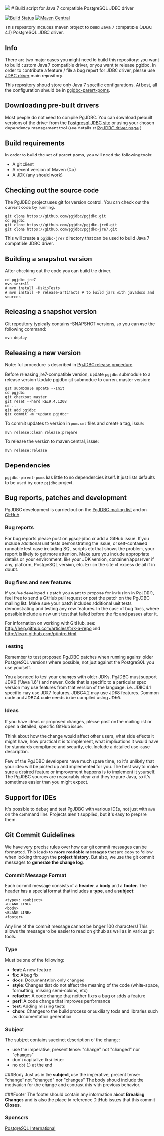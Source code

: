 <img src="http://developer.postgresql.org/~josh/graphics/logos/elephant-64.png" />
# Build script for Java 7 compatible PostgreSQL JDBC driver

[![Build Status](https://travis-ci.org/pgjdbc/pgjdbc-jre7.png)](https://travis-ci.org/pgjdbc/pgjdbc-jre7)
[![Maven Central](https://maven-badges.herokuapp.com/maven-central/org.postgresql/postgresql/badge.svg)](https://maven-badges.herokuapp.com/maven-central/org.postgresql/postgresql)

This repository includes maven project to build Java 7 compatible (JDBC 4.1) PostgreSQL JDBC driver.

## Info

There are two major cases you might need to build this repository: you want to build custom Java 7 compatible driver, or you want to release pgjdbc. 
In order to contribute a feature / file a bug report for JDBC driver, please use [JDBC driver](http://github.com/pgjdbc/pgjdbc) main repository.

This repository should store only Java 7 specific configurations. At best, all the configuration should be in [pgjdbc-parent-poms](http://github.com/pgjdbc/pgjdbc-parent-poms).

## Downloading pre-built drivers

Most people do not need to compile PgJDBC. You can download prebuilt versions of the driver
from the [Postgresql JDBC site](http://jdbc.postgresql.org/) or using your chosen dependency management tool
(see details at [PgJDBC driver page](http://github.com/pgjdbc/pgjdbc#downloading-pre-built-drivers) )

## Build requirements

In order to build the set of parent poms, you will need the following tools:

- A git client
- A recent version of Maven (3.x)
- A JDK (any should work)

## Checking out the source code

The PgJDBC project uses git for version control. You can check out the current code by running:

    git clone https://github.com/pgjdbc/pgjdbc.git
    cd pgjdbc
    git clone https://github.com/pgjdbc/pgjdbc-jre6.git
    git clone https://github.com/pgjdbc/pgjdbc-jre7.git

This will create a `pgjdbc-jre7` directory that can be used to build Java 7 compatible JDBC driver.

## Building a snapshot version

After checking out the code you can build the driver.

    cd pgjdbc-jre7
    mvn install
    # mvn install -DskipTests
    # mvn install -P release-artifacts # to build jars with javadocs and sources

## Releasing a snapshot version

Git repository typically contains -SNAPSHOT versions, so you can use the following command:

    mvn deploy

## Releasing a new version

Note: full procedure is described in [PgJDBC release procedure](http://github.com/pgjdbc/pgjdbc#releasing-a-new-version)

Before releasing jre7-compatible version, update `pgjdbc` submodule to a release version
Update pgjdbc git submodule to current master version:

    git submodule update --init
    cd pgjdbc
    git checkout master
    git reset --hard REL9.4.1208
    cd ..
    git add pgjdbc
    git commit -m "Update pgjdbc"

To commit updates to version in `pom.xml` files and create a tag, issue:

    mvn release:clean release:prepare

To release the version to maven central, issue:

    mvn release:release

## Dependencies

`pgjdbc-parent-poms` has little to no dependencies itself. It just lists defaults to be used by core `pgjdbc` project.

## Bug reports, patches and development

PgJDBC development is carried out on the [PgJDBC mailing list](https://jdbc.postgresql.org/community/mailinglist.html) and on [GitHub](https://github.com/pgjdbc/pgjdbc).

### Bug reports

For bug reports please post on pgsql-jdbc or add a GitHub issue. If you include
additional unit tests demonstrating the issue, or self-contained runnable test
case including SQL scripts etc that shows the problem, your report is likely to
get more attention. Make sure you include appropriate details on your
environment, like your JDK version, container/appserver if any, platform,
PostgreSQL version, etc. Err on the site of excess detail if in doubt.

### Bug fixes and new features

If you've developed a patch you want to propose for inclusion in PgJDBC, feel
free to send a GitHub pull request or post the patch on the PgJDBC mailing
list.  Make sure your patch includes additional unit tests demonstrating and
testing any new features. In the case of bug fixes, where possible include a
new unit test that failed before the fix and passes after it.

For information on working with GitHub, see: http://help.github.com/articles/fork-a-repo and http://learn.github.com/p/intro.html.

### Testing

Remember to test proposed PgJDBC patches when running against older PostgreSQL
versions where possible, not just against the PostgreSQL you use yourself.

You also need to test your changes with older JDKs. PgJDBC must support JDK6
("Java 1.6") and newer. Code that is specific to a particular spec version
may use features from that version of the language. i.e. JDBC4.1 specific
may use JDK7 features, JDBC4.2 may use JDK8 features.
Common code and JDBC4 code needs to be compiled using JDK6.

### Ideas

If you have ideas or proposed changes, please post on the mailing list or
open a detailed, specific GitHub issue.

Think about how the change would affect other users, what side effects it
might have, how practical it is to implement, what implications it would
have for standards compliance and security, etc. Include a detailed use-case
description.

Few of the PgJDBC developers have much spare time, so it's unlikely that your
idea will be picked up and implemented for you. The best way to make sure a
desired feature or improvement happens is to implement it yourself. The PgJDBC
sources are reasonably clear and they're pure Java, so it's sometimes easier
than you might expect.

## Support for IDEs

It's possible to debug and test PgJDBC with various IDEs, not just with `mvn` on
the command line. Projects aren't supplied, but it's easy to prepare them.

## <a name="commit"></a> Git Commit Guidelines

We have very precise rules over how our git commit messages can be formatted.  This leads to **more
readable messages** that are easy to follow when looking through the **project history**.  But also,
we use the git commit messages to **generate the change log**.

### Commit Message Format
Each commit message consists of a **header**, a **body** and a **footer**.  The header has a special
format that includes a **type**, and a **subject**:

```
<type>: <subject>
<BLANK LINE>
<body>
<BLANK LINE>
<footer>
```

Any line of the commit message cannot be longer 100 characters! This allows the message to be easier
to read on github as well as in various git tools.

### Type
Must be one of the following:

* **feat**: A new feature
* **fix**: A bug fix
* **docs**: Documentation only changes
* **style**: Changes that do not affect the meaning of the code (white-space, formatting, missing
  semi-colons, etc)
* **refactor**: A code change that neither fixes a bug or adds a feature
* **perf**: A code change that improves performance
* **test**: Adding missing tests
* **chore**: Changes to the build process or auxiliary tools and libraries such as documentation
  generation

### Subject
The subject contains succinct description of the change:

* use the imperative, present tense: "change" not "changed" nor "changes"
* don't capitalize first letter
* no dot (.) at the end

###Body
Just as in the **subject**, use the imperative, present tense: "change" not "changed" nor "changes"
The body should include the motivation for the change and contrast this with previous behavior.

###Footer
The footer should contain any information about **Breaking Changes** and is also the place to
reference GitHub issues that this commit **Closes**.


### Sponsors

[PostgreSQL International](http://www.postgresintl.com)
